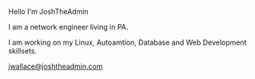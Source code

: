 Hello I'm JoshTheAdmin

I am a network engineer living in PA. 

I am working on my Linux, Autoamtion, Database and Web Development skillsets. 

jwallace@joshtheadmin.com
<!---
JoshTheAdmin/JoshTheAdmin is a ✨ special ✨ repository because its `README.md` (this file) appears on your GitHub profile.
You can click the Preview link to take a look at your changes.
--->
